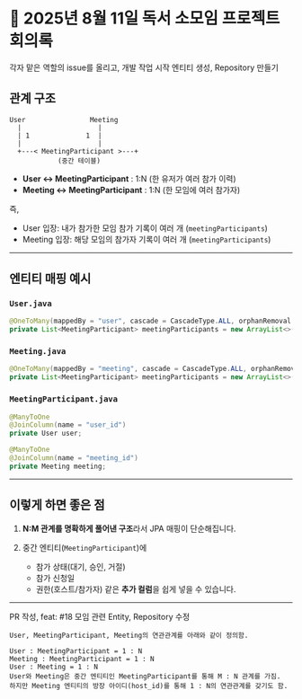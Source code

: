 # 📌 2025년 8월 11일 독서 소모임 프로젝트 회의록


각자 맡은 역할의 issue를 올리고, 개발 작업 시작
엔티티 생성, Repository 만들기



## 관계 구조

```
User                Meeting
  |                   |
  | 1              1  |
  |                   |
  +---< MeetingParticipant >---+
            (중간 테이블)
```

* **User ↔ MeetingParticipant** : 1\:N (한 유저가 여러 참가 이력)
* **Meeting ↔ MeetingParticipant** : 1\:N (한 모임에 여러 참가자)

즉,

* User 입장: 내가 참가한 모임 참가 기록이 여러 개 (`meetingParticipants`)
* Meeting 입장: 해당 모임의 참가자 기록이 여러 개 (`meetingParticipants`)

---

## 엔티티 매핑 예시

### `User.java`

```java
@OneToMany(mappedBy = "user", cascade = CascadeType.ALL, orphanRemoval = true)
private List<MeetingParticipant> meetingParticipants = new ArrayList<>();
```

### `Meeting.java`

```java
@OneToMany(mappedBy = "meeting", cascade = CascadeType.ALL, orphanRemoval = true)
private List<MeetingParticipant> meetingParticipants = new ArrayList<>();
```

### `MeetingParticipant.java`

```java
@ManyToOne
@JoinColumn(name = "user_id")
private User user;

@ManyToOne
@JoinColumn(name = "meeting_id")
private Meeting meeting;
```

---

## 이렇게 하면 좋은 점

1. **N\:M 관계를 명확하게 풀어낸 구조**라서 JPA 매핑이 단순해집니다.
2. 중간 엔티티(`MeetingParticipant`)에

    * 참가 상태(대기, 승인, 거절)
    * 참가 신청일
    * 권한(호스트/참가자)
      같은 **추가 컬럼**을 쉽게 넣을 수 있습니다.

---

PR 작성, feat: #18 모임 관련 Entity, Repository 수정

```text
User, MeetingParticipant, Meeting의 연관관계를 아래와 같이 정의함.

User : MeetingParticipant = 1 : N
Meeting : MeetingParticipant = 1 : N
User : Meeting = 1 : N
User와 Meeting은 중간 엔티티인 MeetingParticipant를 통해 M : N 관계를 가짐.
하지만 Meeting 엔티티의 방장 아이디(host_id)를 통해 1 : N의 연관관계를 갖기도 함.
```
